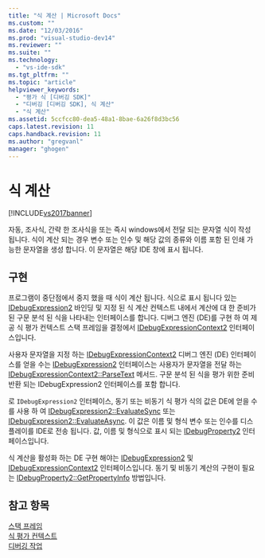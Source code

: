 ```yaml
---
title: "식 계산 | Microsoft Docs"
ms.custom: ""
ms.date: "12/03/2016"
ms.prod: "visual-studio-dev14"
ms.reviewer: ""
ms.suite: ""
ms.technology: 
  - "vs-ide-sdk"
ms.tgt_pltfrm: ""
ms.topic: "article"
helpviewer_keywords: 
  - "평가 식 [디버깅 SDK]"
  - "디버깅 [디버깅 SDK], 식 계산"
  - "식 계산"
ms.assetid: 5ccfcc80-dea5-48a1-8bae-6a26f8d3bc56
caps.latest.revision: 11
caps.handback.revision: 11
ms.author: "gregvanl"
manager: "ghogen"
---
```

# 식 계산
[!INCLUDE[vs2017banner](../../code-quality/includes/vs2017banner.md)]

자동, 조사식, 간략 한 조사식을 또는 즉시 windows에서 전달 되는 문자열 식이 작성 됩니다.  식이 계산 되는 경우 변수 또는 인수 및 해당 값의 종류와 이름 포함 된 인쇄 가능한 문자열을 생성 합니다.  이 문자열은 해당 IDE 창에 표시 됩니다.  
  
## 구현  
 프로그램이 중단점에서 중지 했을 때 식이 계산 됩니다.  식으로 표시 됩니다 있는  [IDebugExpression2](../../extensibility/debugger/reference/idebugexpression2.md) 바인딩 및 지정 된 식 계산 컨텍스트 내에서 계산에 대 한 준비가 된 구문 분석 된 식을 나타내는 인터페이스를 합니다.  디버그 엔진 \(DE\)를 구현 하 여 제공 식 평가 컨텍스트 스택 프레임을 결정에서  [IDebugExpressionContext2](../../extensibility/debugger/reference/idebugexpressioncontext2.md) 인터페이스입니다.  
  
 사용자 문자열을 지정 하는  [IDebugExpressionContext2](../../extensibility/debugger/reference/idebugexpressioncontext2.md) 디버그 엔진 \(DE\) 인터페이스를 얻을 수는  [IDebugExpression2](../../extensibility/debugger/reference/idebugexpression2.md) 인터페이스는 사용자가 문자열을 전달 하는  [IDebugExpressionContext2::ParseText](../../extensibility/debugger/reference/idebugexpressioncontext2-parsetext.md) 메서드.  구문 분석 된 식을 평가 위한 준비 반환 되는 IDebugExpression2 인터페이스를 포함 합니다.  
  
 로 `IDebugExpression2` 인터페이스, 동기 또는 비동기 식 평가 식의 값은 DE에 얻을 수를 사용 하 여  [IDebugExpression2::EvaluateSync](../../extensibility/debugger/reference/idebugexpression2-evaluatesync.md) 또는  [IDebugExpression2::EvaluateAsync](../../extensibility/debugger/reference/idebugexpression2-evaluateasync.md).  이 값은 이름 및 형식 변수 또는 인수를 디스플레이를 IDE로 전송 됩니다.  값, 이름 및 형식으로 표시 되는  [IDebugProperty2](../../extensibility/debugger/reference/idebugproperty2.md) 인터페이스입니다.  
  
 식 계산을 활성화 하는 DE 구현 해야는  [IDebugExpression2](../../extensibility/debugger/reference/idebugexpression2.md) 및  [IDebugExpressionContext2](../../extensibility/debugger/reference/idebugexpressioncontext2.md) 인터페이스입니다.  동기 및 비동기 계산의 구현이 필요는  [IDebugProperty2::GetPropertyInfo](../../extensibility/debugger/reference/idebugproperty2-getpropertyinfo.md) 방법입니다.  
  
## 참고 항목  
 [스택 프레임](../../extensibility/debugger/stack-frames.md)   
 [식 평가 컨텍스트](../../extensibility/debugger/expression-evaluation-context.md)   
 [디버깅 작업](../../extensibility/debugger/debugging-tasks.md)